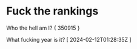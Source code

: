 # Fuck the rankings

Who the hell am I?
{ 350915 }

What fucking year is it?
[ 2024-02-12T01:28:35Z ]
